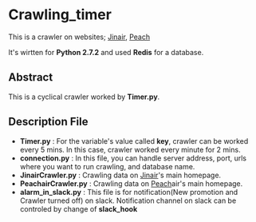 # Crawling_timer

This is a crawler on websites; [Jinair](http://www.jinair.com/), [Peach](http://www.flypeach.com/pc/kr)

It's wirtten for **Python 2.7.2** and used **Redis** for a database.

Abstract
---
This is a cyclical crawler worked by **Timer.py**.

Description File
---
- **Timer.py** : For the variable's value called **key**, crawler can be worked every 5 mins. In this case, crawler worked every minute for 2 mins.
- **connection.py** : In this file, you can handle server address, port, urls where you want to run crawling, and database name.
- **JinairCrawler.py** : Crawling data on [Jinair](http://www.jinair.com/)'s main homepage.
- **PeachairCrawler.py** : Crawling data on [Peach](http://www.flypeach.com/pc/kr)air's main homepage.
- **alarm_in_slack.py** : This file is for notification(New promotion and Crawler turned off) on slack. Notification channel on slack can be controled by change of **slack_hook**

